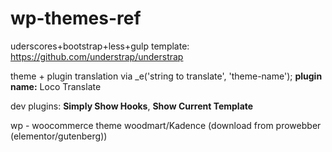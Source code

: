 # wp-themes-ref

uderscores+bootstrap+less+gulp template: https://github.com/understrap/understrap

theme + plugin translation via _e('string to translate', 'theme-name');  __plugin name:__ Loco Translate

dev plugins: __Simply Show Hooks__, __Show Current Template__

wp - woocommerce theme woodmart/Kadence (download from prowebber (elementor/gutenberg))
